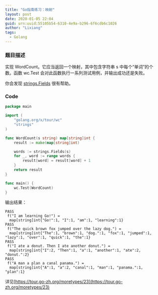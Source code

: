 ```yaml
---
title: "Go指南练习：映射"
layout: post
date: 2020-01-05 22:04
guid: urn:uuid:55105b54-6310-4e9a-b296-6f6cdb6c1026
author: "Lixiang"
tags:
  - Golang
---
```


### 题目描述
实现 WordCount。它应当返回一个映射，其中包含字符串 s 中每个“单词”的个数。函数 wc.Test 会对此函数执行一系列测试用例，并输出成功还是失败。

你会发现 [strings.Fields](https://go-zh.org/pkg/strings/#Fields) 很有帮助。


### Code

```go
package main

import (
	"golang.org/x/tour/wc"
	"strings"
)

func WordCount(s string) map[string]int {
	result := make(map[string]int)

	words := strings.Fields(s)
	for _, word := range words {
		result[word] = result[word] + 1
	}
	return result
}

func main() {
	wc.Test(WordCount)
}

```

输出结果：

```shell
PASS
 f("I am learning Go!") =
  map[string]int{"Go!":1, "I":1, "am":1, "learning":1}
PASS
 f("The quick brown fox jumped over the lazy dog.") =
  map[string]int{"The":1, "brown":1, "dog.":1, "fox":1, "jumped":1, "lazy":1, "over":1, "quick":1, "the":1}
PASS
 f("I ate a donut. Then I ate another donut.") =
  map[string]int{"I":2, "Then":1, "a":1, "another":1, "ate":2, "donut.":2}
PASS
 f("A man a plan a canal panama.") =
  map[string]int{"A":1, "a":2, "canal":1, "man":1, "panama.":1, "plan":1}
```

详见[https://tour.go-zh.org/moretypes/23](https://tour.go-zh.org/moretypes/23)
